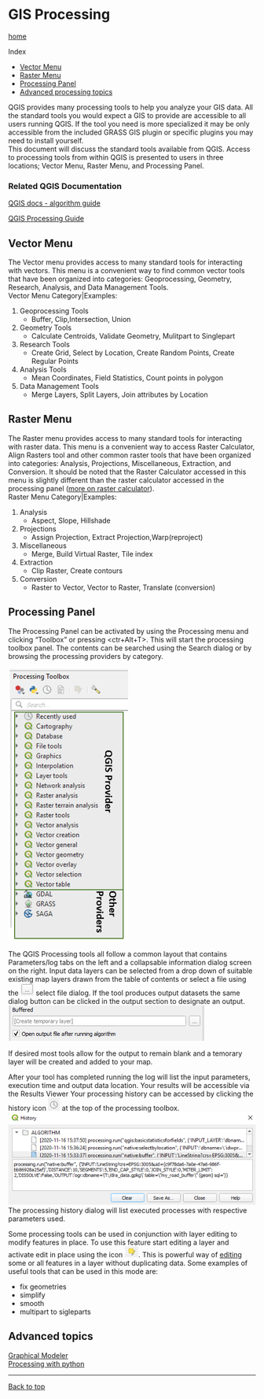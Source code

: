 # GIS Processing
[home](../README.md)

Index
* [Vector Menu](#vector-menu)
* [Raster Menu](#raster-menu)
* [Processing Panel](#processing-panel)
* [Advanced processing topics](#advanced-topics)

QGIS provides many processing tools to help you analyze your GIS data. All the standard tools you would expect a GIS to provide are accessible to all users running QGIS. If the tool you need is more specialized it may be only accessible from the included GRASS GIS plugin or specific plugins you may need to install yourself.<br> 
This document will discuss the standard tools available from QGIS. Access to processing tools from within QGIS is presented to users in three locations; Vector Menu, Raster Menu, and Processing Panel.

### Related QGIS Documentation

[QGIS docs - algorithm guide](https://docs.qgis.org/testing/en/docs/user_manual/processing_algs/index.html)

[QGIS Processing Guide]( https://docs.qgis.org/testing/en/docs/training_manual/processing/index.html)

## Vector Menu
The Vector menu provides access to many standard tools for interacting with vectors.  This menu is a convenient way to find common vector tools that have been organized into categories: Geoprocessing, Geometry, Research, Analysis, and Data Management Tools.<br>
Vector Menu Category|Examples:

1. Geoprocessing Tools
    - Buffer, Clip,Intersection, Union
2. Geometry Tools
    - Calculate Centroids, Validate Geometry, Mulitpart to Singlepart
3. Research Tools
    - Create Grid, Select by Location, Create Random Points, Create Regular Points
4. Analysis Tools
    - Mean Coordinates, Field Statistics, Count points in polygon
5. Data Management Tools
    - Merge Layers, Split Layers, Join attributes by Location

## Raster Menu
The Raster menu provides access to many standard tools for interacting with raster data. This menu is a convenient way to access Raster Calculator, Align Rasters tool and other common raster tools that have been organized into categories: Analysis, Projections, Miscellaneous, Extraction, and Conversion. It should be noted that the Raster Calculator accessed in this menu is slightly different than the raster calculator accessed in the processing panel ([more on raster calculator](raster-calculator.md)).<br>
Raster Menu Category|Examples:

1. Analysis
    - Aspect, Slope, Hillshade
2. Projections
    - Assign Projection, Extract Projection,Warp(reproject)
3. Miscellaneous
    - Merge, Build Virtual Raster, Tile index
4. Extraction
    - Clip Raster, Create contours
5. Conversion
    - Raster to Vector, Vector to Raster, Translate (conversion)

## Processing Panel
The Processing Panel can be activated by using the Processing menu and clicking “Toolbox” or pressing <ctr+Alt+T>. This will start the processing toolbox panel. The contents can be searched using the Search dialog or by browsing the processing providers by category. 

![Processing Toolbox](../images/processing-toolbox.png)

The QGIS Processing tools all follow a common layout that contains Parameters/log tabs on the left and a collapsable information dialog screen on the right. Input data layers can be selected from a drop down of suitable existing map layers drawn from the table of contents or select a file using the ![select-file-icon](../images/select-file-icon.png) select file dialog.
If the tool produces output datasets the same dialog button can be clicked in the output section to designate an output. ![processing-tool-output](../images/processing-toolbox-output.png)

If desired most tools allow for the output to remain blank and a temorary layer will be created and added to your map. 

After your tool has completed running the log will list the input parameters, execution time and output data location.
Your results will be accessible via the Results Viewer
Your processing history can be accessed by clicking the history icon ![history-icon](../images/processing-history-viewer-icon.png) at the top of the processing toolbox. 
![processing-history-graphic](../images/processing-history.png)The processing history dialog will list executed processes with respective parameters used. 

Some processing tools can be used in conjunction with layer editing to modify features in place. To use this feature start editing a layer and activate edit in place using the icon ![edit-in-place-icon](../images/processing-edit-in-place-icon.png). This is powerful way of [editing](editing.md) some or all features in a layer without duplicating data. Some examples of useful tools that can be used in this mode are:
- fix geometries
- simplify
- smooth
- multipart to sigleparts

## Advanced topics
[Graphical Modeler](graphical-modeler.md)  
[Processing with python](advanced-processing.md)


---
[Back to top](#gis-processing)

